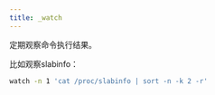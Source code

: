 ```yaml
---
title: _watch
---
```


定期观察命令执行结果。

比如观察slabinfo：

```sh
watch -n 1 'cat /proc/slabinfo | sort -n -k 2 -r'
```